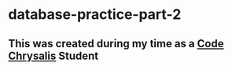 # database-practice-part-2
## This was created during my time as a [Code Chrysalis](https://codechrysalis.io) Student